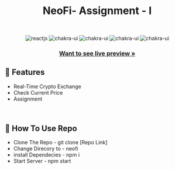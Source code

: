 <h1 align="center">NeoFi- Assignment - I </h1> 
<br />
<p align="center">
    <img src="https://img.shields.io/badge/React-20232A?style=for-the-badge&logo=react&logoColor=61DAFB" alt="reactjs" />
    <img src="https://img.shields.io/badge/Chakra%20UI-3bc7bd?style=for-the-badge&logo=chakraui&logoColor=white" alt="chakra-ui"/>
  <img src="https://img.shields.io/badge/JavaScript-F7DF1E?style=for-the-badge&logo=javascript&logoColor=black" alt="chakra-ui"/>
  <img src="https://img.shields.io/badge/HTML5-E34F26?style=for-the-badge&logo=html5&logoColor=white" alt="chakra-ui"/>
  <img src="https://img.shields.io/badge/CSS3-1572B6?style=for-the-badge&logo=css3&logoColor=white" alt="chakra-ui"/>
</p>
<h3 align="center"><a href="https://neofiii.netlify.app/"><strong>Want to see live preview »</strong></a></h3>

## 🚀 Features
- Real-Time Crypto Exchange
- Check Current Price 
- Assignment
<br />

## 🚀 How To Use Repo
- Clone The Repo - git clone [Repo Link]
- Change Direcory to - neofi
- install Dependecies - npm i
- Start Server - npm start
<br />
